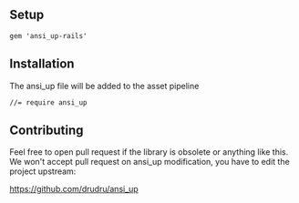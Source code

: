 ## Setup

```
gem 'ansi_up-rails'
```

## Installation

The ansi\_up file will be added to the asset pipeline

```
//= require ansi_up
```

## Contributing

Feel free to open pull request if the library is obsolete or anything like this.
We won't accept pull request on ansi\_up modification, you have to edit the project
upstream:

https://github.com/drudru/ansi_up
